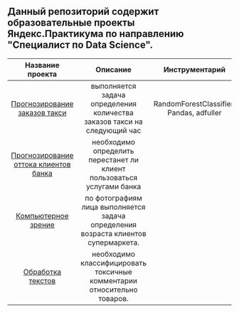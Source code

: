 ## Данный репозиторий содержит образовательные проекты Яндекс.Практикума по направлению "Специалист по Data Science".
| Название проекта | Описание | Инструментарий |
| :---------------: | :--------: | :--------------: |
| [Прогнозирование заказов такси](https://github.com/UrmatDzhunkeev/yandex_practicum/tree/master/time_series) | выполняется задача определения количества заказов такси на следующий час | RandomForestClassifier, Pandas, adfuller |
| [Прогнозирование оттока клиентов банка](https://github.com/UrmatDzhunkeev/yandex_practicum/tree/master/bank_customer_churn) | необходимо определить перестанет ли клиент пользоваться услугами банка |  |
| [Компьютерное зрение](https://github.com/UrmatDzhunkeev/yandex_practicum/tree/master/face_recognition) | по фотографиям лица выполняется задача определения возраста клиентов супермаркета. |  |
| [Обработка текстов](https://github.com/UrmatDzhunkeev/yandex_practicum/tree/master/natural_language_processing) | необходимо классифицировать токсичные комментарии относительно товаров. |  |
